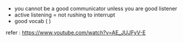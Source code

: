 - you cannot be a good communicator unless you are good listener
- active listening = not rushing to interrupt
- good vocab (  )



refer : https://www.youtube.com/watch?v=AE_JUJFyV-E